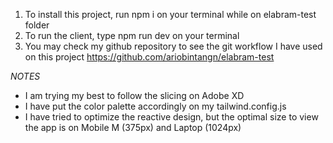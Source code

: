 1. To install this project, run npm i on your terminal while on elabram-test folder
2. To run the client, type npm run dev on your terminal
3. You may check my github repository to see the git workflow I have used on this project https://github.com/ariobintangn/elabram-test

*NOTES*

- I am trying my best to follow the slicing on Adobe XD
- I have put the color palette accordingly on my tailwind.config.js
- I have tried to optimize the reactive design, but the optimal size to view the app is on Mobile M (375px) and Laptop (1024px)